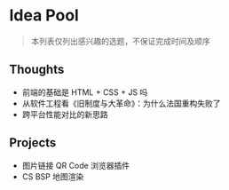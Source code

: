 # Idea Pool
> 本列表仅列出感兴趣的选题，不保证完成时间及顺序

## Thoughts
* 前端的基础是 HTML + CSS + JS 吗
* 从软件工程看《旧制度与大革命》：为什么法国重构失败了
* 跨平台性能对比的新思路


## Projects
* 图片链接 QR Code 浏览器插件
* CS BSP 地图渲染

<!-- Happy New Year! -->
<!-- Happy Birthday! -->
